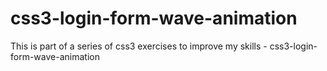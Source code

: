 # css3-login-form-wave-animation
This is part of a series of css3 exercises to improve my skills - css3-login-form-wave-animation
